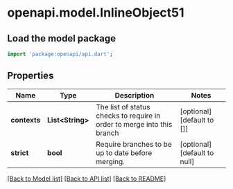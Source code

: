 # openapi.model.InlineObject51

## Load the model package
```dart
import 'package:openapi/api.dart';
```

## Properties
Name | Type | Description | Notes
------------ | ------------- | ------------- | -------------
**contexts** | **List&lt;String&gt;** | The list of status checks to require in order to merge into this branch | [optional] [default to []]
**strict** | **bool** | Require branches to be up to date before merging. | [optional] [default to null]

[[Back to Model list]](../README.md#documentation-for-models) [[Back to API list]](../README.md#documentation-for-api-endpoints) [[Back to README]](../README.md)



